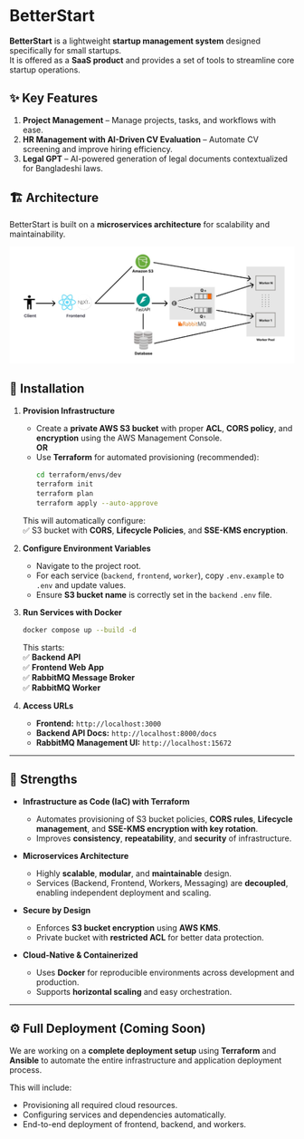# BetterStart

**BetterStart** is a lightweight **startup management system** designed specifically for small startups.  
It is offered as a **SaaS product** and provides a set of tools to streamline core startup operations.


## ✨ Key Features

1. **Project Management** – Manage projects, tasks, and workflows with ease.  
2. **HR Management with AI-Driven CV Evaluation** – Automate CV screening and improve hiring efficiency.  
3. **Legal GPT** – AI-powered generation of legal documents contextualized for Bangladeshi laws.

## 🏗 Architecture

BetterStart is built on a **microservices architecture** for scalability and maintainability.

![System Architecture Diagram](/docs/images/system-design.jpeg)


## 🚀 Installation

1. **Provision Infrastructure**  
   - Create a **private AWS S3 bucket** with proper **ACL**, **CORS policy**, and **encryption** using the AWS Management Console.  
   **OR**  
   - Use **Terraform** for automated provisioning (recommended):  
     ```bash
     cd terraform/envs/dev
     terraform init
     terraform plan
     terraform apply --auto-approve
     ```

   This will automatically configure:  
   ✅ S3 bucket with **CORS**, **Lifecycle Policies**, and **SSE-KMS encryption**.

2. **Configure Environment Variables**  
   - Navigate to the project root.  
   - For each service (`backend`, `frontend`, `worker`), copy `.env.example` to `.env` and update values.  
   - Ensure **S3 bucket name** is correctly set in the `backend` `.env` file.

3. **Run Services with Docker**  
   ```bash
   docker compose up --build -d
   ```

   This starts:  
   ✅ **Backend API**  
   ✅ **Frontend Web App**  
   ✅ **RabbitMQ Message Broker**  
   ✅ **RabbitMQ Worker**

4. **Access URLs**  
   - **Frontend:** `http://localhost:3000`  
   - **Backend API Docs:** `http://localhost:8000/docs`  
   - **RabbitMQ Management UI:** `http://localhost:15672`  

---

## 💪 Strengths

- **Infrastructure as Code (IaC) with Terraform**  
  - Automates provisioning of S3 bucket policies, **CORS rules**, **Lifecycle management**, and **SSE-KMS encryption with key rotation**.  
  - Improves **consistency**, **repeatability**, and **security** of infrastructure.

- **Microservices Architecture**  
  - Highly **scalable**, **modular**, and **maintainable** design.  
  - Services (Backend, Frontend, Workers, Messaging) are **decoupled**, enabling independent deployment and scaling.  

- **Secure by Design**  
  - Enforces **S3 bucket encryption** using **AWS KMS**.  
  - Private bucket with **restricted ACL** for better data protection.

- **Cloud-Native & Containerized**  
  - Uses **Docker** for reproducible environments across development and production.
  - Supports **horizontal scaling** and easy orchestration.

--- 
## ⚙️ Full Deployment (Coming Soon)

We are working on a **complete deployment setup** using **Terraform** and **Ansible** to automate the entire infrastructure and application deployment process.  

This will include:  
- Provisioning all required cloud resources.  
- Configuring services and dependencies automatically.  
- End-to-end deployment of frontend, backend, and workers.  

